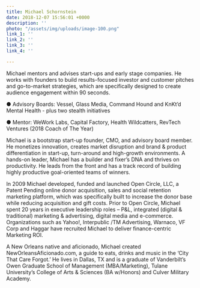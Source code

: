 ```yaml
---
title: Michael Schornstein
date: 2018-12-07 15:56:01 +0000
description: ''
photo: "/assets/img/uploads/image-100.png"
link_1: ''
link_2: ''
link_3: ''
link_4: ''

---
```

Michael mentors and advises start-ups and early stage companies. He works with founders to build results-focused investor and customer pitches and go-to-market strategies, which are specifically designed to create audience engagement within 90 seconds.

● Advisory Boards: Vessel, Glass Media, Command Hound and KnKt’d Mental Health - plus two stealth initiatives

● Mentor: WeWork Labs, Capital Factory, Health Wildcatters, RevTech Ventures (2018 Coach of The Year)

Michael is a bootstrap start-up founder, CMO, and advisory board member. He monetizes innovation, creates market disruption and brand & product differentiation in start-up, turn-around and high-growth environments. A hands-on leader, Michael has a builder and fixer’s DNA and thrives on productivity. He leads from the front and has a track record of building highly productive goal-oriented teams of winners.

In 2009 Michael developed, funded and launched Open Circle, LLC, a Patent Pending online donor acquisition, sales and social retention marketing platform, which was specifically built to increase the donor base while reducing acquisition and gift costs. Prior to Open Circle, Michael spent 20 years in executive leadership roles – P&L, integrated (digital & traditional) marketing & advertising, digital media and e-commerce. Organizations such as Yahoo!, Interpublic /TM Advertising, Warnaco, VF Corp and Haggar have recruited Michael to deliver finance-centric Marketing ROI.

A New Orleans native and aficionado, Michael created NewOrleansAficionado.com, a guide to eats, drinks and music in the ‘City That Care Forgot.’ He lives in Dallas, TX and is a graduate of Vanderbilt’s Owen Graduate School of Management (MBA/Marketing), Tulane University’s College of Arts & Sciences (BA w/Honors) and Culver Military Academy.